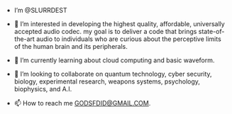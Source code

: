 - I’m @SLURRDEST
- 👀 I’m interested in developing the highest quality, affordable,
universally accepted audio codec. my goal is to deliver a code that brings
state-of-the-art audio to individuals who are curious about the perceptive 
 limits of the human brain and its peripherals.
- 🧠 I’m currently learning about cloud computing and basic waveform.
- 💞️ I’m looking to collaborate on quantum technology, cyber security,
biology, experimental research, weapons systems, psychology, biophysics, and A.I.

- 📫 How to reach me GODSFDID@GMAIL.COM.

<!---
SLURRDEST/SLURRDEST is a ✨ special ✨ repository because its `README.md` (this file) appears on your GitHub profile.
You can click the Preview link to take a look at your changes.
--->
